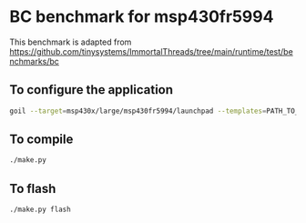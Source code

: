 # BC benchmark for msp430fr5994

This benchmark is adapted from https://github.com/tinysystems/ImmortalThreads/tree/main/runtime/test/benchmarks/bc


## To configure the application
```sh
goil --target=msp430x/large/msp430fr5994/launchpad --templates=PATH_TO_TRAMPOLINE/goil/templates main.oil 
```

## To compile
```sh
./make.py
```

## To flash
```sh
./make.py flash
```